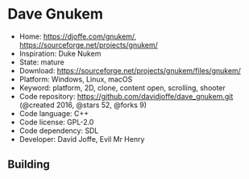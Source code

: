 # Dave Gnukem

- Home: https://djoffe.com/gnukem/, https://sourceforge.net/projects/gnukem/
- Inspiration: Duke Nukem
- State: mature
- Download: https://sourceforge.net/projects/gnukem/files/gnukem/
- Platform: Windows, Linux, macOS
- Keyword: platform, 2D, clone, content open, scrolling, shooter
- Code repository: https://github.com/davidjoffe/dave_gnukem.git (@created 2016, @stars 52, @forks 9)
- Code language: C++
- Code license: GPL-2.0
- Code dependency: SDL
- Developer: David Joffe, Evil Mr Henry

## Building
